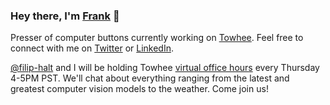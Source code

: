 ### Hey there, I'm [Frank](https://frankzliu.com) 👋

Presser of computer buttons currently working on [Towhee](https://github.com/towhee-io/towhee). Feel free to connect with me on [Twitter](https://twitter.com/frankzliu) or [LinkedIn](https://linkedin.com/in/fzliu).

[@filip-halt](https://github.com/filip-halt) and I will be holding Towhee [virtual office hours](https://t.co/rLulYjSqCg) every Thursday 4-5PM PST. We'll chat about everything ranging from the latest and greatest computer vision models to the weather. Come join us!

<!--
**fzliu/fzliu** is a ✨ _special_ ✨ repository because its `README.md` (this file) appears on your GitHub profile.

Here are some ideas to get you started:

- 🔭 I’m currently working on ...
- 🌱 I’m currently learning ...
- 👯 I’m looking to collaborate on ...
- 🤔 I’m looking for help with ...
- 💬 Ask me about ...
- 📫 How to reach me: ...
- 😄 Pronouns: ...
- ⚡ Fun fact: ...
-->
